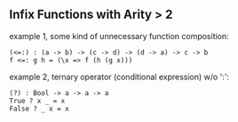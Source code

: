 ## Infix Functions with Arity > 2
example 1, some kind of unnecessary function composition:
```
(<=:) : (a -> b) -> (c -> d) -> (d -> a) -> c -> b
f <=: g h = (\x => f (h (g x)))
```
example 2, ternary operator (conditional expression) w/o ':':
```
(?) : Bool -> a -> a -> a
True ? x _ = x
False ? _ x = x
```